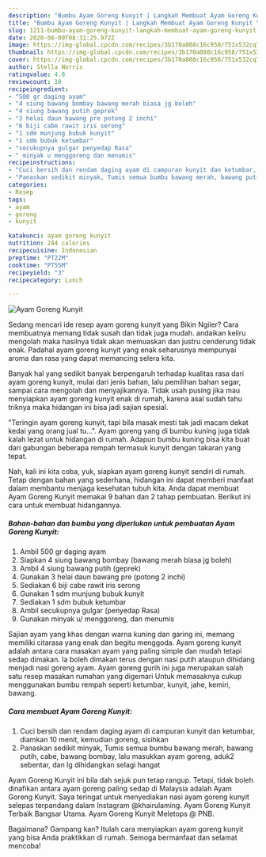 ```yaml
---
description: "Bumbu Ayam Goreng Kunyit | Langkah Membuat Ayam Goreng Kunyit Yang Sedap"
title: "Bumbu Ayam Goreng Kunyit | Langkah Membuat Ayam Goreng Kunyit Yang Sedap"
slug: 1211-bumbu-ayam-goreng-kunyit-langkah-membuat-ayam-goreng-kunyit-yang-sedap
date: 2020-06-09T08:31:25.972Z
image: https://img-global.cpcdn.com/recipes/3b170a088c16c958/751x532cq70/ayam-goreng-kunyit-foto-resep-utama.jpg
thumbnail: https://img-global.cpcdn.com/recipes/3b170a088c16c958/751x532cq70/ayam-goreng-kunyit-foto-resep-utama.jpg
cover: https://img-global.cpcdn.com/recipes/3b170a088c16c958/751x532cq70/ayam-goreng-kunyit-foto-resep-utama.jpg
author: Stella Norris
ratingvalue: 4.8
reviewcount: 10
recipeingredient:
- "500 gr daging ayam"
- "4 siung bawang bombay bawang merah biasa jg boleh"
- "4 siung bawang putih geprek"
- "3 helai daun bawang pre potong 2 inchi"
- "6 biji cabe rawit iris serong"
- "1 sdm munjung bubuk kunyit"
- "1 sdm bubuk ketumbar"
- "secukupnya gulgar penyedap Rasa"
- " minyak u menggoreng dan menumis"
recipeinstructions:
- "Cuci bersih dan rendam daging ayam di campuran kunyit dan ketumbar, diamkan 10 menit, kemudian goreng, sisihkan"
- "Panaskan sedikit minyak, Tumis semua bumbu bawang merah, bawang putih, cabe, bawang bombay, lalu masukkan ayam goreng, aduk2 sebentar, dan lg dihidangkan selagi hangat"
categories:
- Resep
tags:
- ayam
- goreng
- kunyit

katakunci: ayam goreng kunyit 
nutrition: 244 calories
recipecuisine: Indonesian
preptime: "PT22M"
cooktime: "PT55M"
recipeyield: "3"
recipecategory: Lunch

---
```



![Ayam Goreng Kunyit](https://img-global.cpcdn.com/recipes/3b170a088c16c958/751x532cq70/ayam-goreng-kunyit-foto-resep-utama.jpg)

Sedang mencari ide resep ayam goreng kunyit yang Bikin Ngiler? Cara membuatnya memang tidak susah dan tidak juga mudah. andaikan keliru mengolah maka hasilnya tidak akan memuaskan dan justru cenderung tidak enak. Padahal ayam goreng kunyit yang enak seharusnya mempunyai aroma dan rasa yang dapat memancing selera kita.

Banyak hal yang sedikit banyak berpengaruh terhadap kualitas rasa dari ayam goreng kunyit, mulai dari jenis bahan, lalu pemilihan bahan segar, sampai cara mengolah dan menyajikannya. Tidak usah pusing jika mau menyiapkan ayam goreng kunyit enak di rumah, karena asal sudah tahu triknya maka hidangan ini bisa jadi sajian spesial.

&#34;Teringin ayam goreng kunyit, tapi bila masak mesti tak jadi macam dekat kedai yang orang jual tu…&#34;. Ayam goreng yang di bumbu kuning juga tidak kalah lezat untuk hidangan di rumah. Adapun bumbu kuning bisa kita buat dari gabungan beberapa rempah termasuk kunyit dengan takaran yang tepat.


Nah, kali ini kita coba, yuk, siapkan ayam goreng kunyit sendiri di rumah. Tetap dengan bahan yang sederhana, hidangan ini dapat memberi manfaat dalam membantu menjaga kesehatan tubuh kita. Anda dapat membuat Ayam Goreng Kunyit memakai 9 bahan dan 2 tahap pembuatan. Berikut ini cara untuk membuat hidangannya.

<!--inarticleads1-->

##### Bahan-bahan dan bumbu yang diperlukan untuk pembuatan Ayam Goreng Kunyit:

1. Ambil 500 gr daging ayam
1. Siapkan 4 siung bawang bombay (bawang merah biasa jg boleh)
1. Ambil 4 siung bawang putih (geprek)
1. Gunakan 3 helai daun bawang pre (potong 2 inchi)
1. Sediakan 6 biji cabe rawit iris serong
1. Gunakan 1 sdm munjung bubuk kunyit
1. Sediakan 1 sdm bubuk ketumbar
1. Ambil secukupnya gulgar (penyedap Rasa)
1. Gunakan  minyak u/ menggoreng, dan menumis


Sajian ayam yang khas dengan warna kuning dan garing ini, memang memiliki citarasa yang enak dan begitu menggoda. Ayam goreng kunyit adalah antara cara masakan ayam yang paling simple dan mudah tetapi sedap dimakan. Ia boleh dimakan terus dengan nasi putih ataupun dihidang menjadi nasi goreng ayam. Ayam goreng gurih ini juga merupakan salah satu resep masakan rumahan yang digemari Untuk memasaknya cukup menggunakan bumbu rempah seperti ketumbar, kunyit, jahe, kemiri, bawang. 

<!--inarticleads2-->

##### Cara membuat Ayam Goreng Kunyit:

1. Cuci bersih dan rendam daging ayam di campuran kunyit dan ketumbar, diamkan 10 menit, kemudian goreng, sisihkan
1. Panaskan sedikit minyak, Tumis semua bumbu bawang merah, bawang putih, cabe, bawang bombay, lalu masukkan ayam goreng, aduk2 sebentar, dan lg dihidangkan selagi hangat


Ayam Goreng Kunyit ini bila dah sejuk pun tetap rangup. Tetapi, tidak boleh dinafikan antara ayam goreng paling sedap di Malaysia adalah Ayam Goreng Kunyit. Saya teringat untuk menyediakan nasi ayam goreng kunyit selepas terpandang dalam Instagram @khairulaming. Ayam Goreng Kunyit Terbaik Bangsar Utama. Ayam Goreng Kunyit Meletops @ PNB. 

Bagaimana? Gampang kan? Itulah cara menyiapkan ayam goreng kunyit yang bisa Anda praktikkan di rumah. Semoga bermanfaat dan selamat mencoba!
